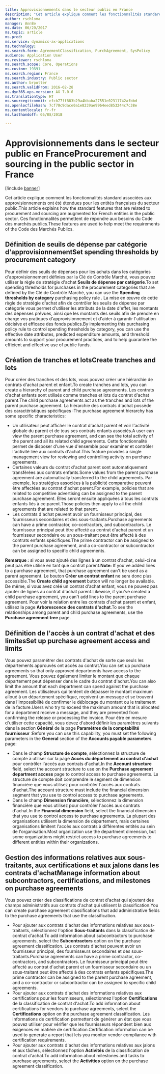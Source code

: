 ```yaml
---
title: Approvisionnements dans le secteur public en France
description: "Cet article explique comment les fonctionnalités standard associées aux approvisionnements ont été étendues pour les entités françaises du secteur public. Ces fonctionnalités permettent de répondre aux besoins du Code des marchés publics."
author: rschloma
manager: AnnBe
ms.date: 06/20/2017
ms.topic: article
ms.prod: 
ms.service: dynamics-ax-applications
ms.technology: 
ms.search.form: AgreementClassification, PurchAgreement, SysPolicy
audience: Application User
ms.reviewer: rschloma
ms.search.scope: Core, Operations
ms.custom: 19891
ms.search.region: France
ms.search.industry: Public sector
ms.author: brpotter
ms.search.validFrom: 2016-02-28
ms.dyn365.ops.version: AX 7.0.0
ms.translationtype: HT
ms.sourcegitcommit: efcb77ff883b29a4bbaba27551e02311742afbbd
ms.openlocfilehash: 7cf70c9dace0a1e8239ae9964eed853244c7c38e
ms.contentlocale: fr-fr
ms.lasthandoff: 05/08/2018

---
```


# <a name="procurement-and-sourcing-in-the-public-sector-in-france"></a><span data-ttu-id="6a0ca-104">Approvisionnements dans le secteur public en France</span><span class="sxs-lookup"><span data-stu-id="6a0ca-104">Procurement and sourcing in the public sector in France</span></span>

[!include [banner](../includes/banner.md)]

<span data-ttu-id="6a0ca-105">Cet article explique comment les fonctionnalités standard associées aux approvisionnements ont été étendues pour les entités françaises du secteur public.</span><span class="sxs-lookup"><span data-stu-id="6a0ca-105">This article explains how the standard features that are related to procurement and sourcing are augmented for French entities in the public sector.</span></span> <span data-ttu-id="6a0ca-106">Ces fonctionnalités permettent de répondre aux besoins du Code des marchés publics.</span><span class="sxs-lookup"><span data-stu-id="6a0ca-106">These features are used to help meet the requirements of the Code des Marchés Publics.</span></span> 

<a name="set-spending-thresholds-by-procurement-category"></a><span data-ttu-id="6a0ca-107">Définition de seuils de dépense par catégorie d'approvisionnement</span><span class="sxs-lookup"><span data-stu-id="6a0ca-107">Set spending thresholds by procurement category</span></span>
-----------------------------------------------

<span data-ttu-id="6a0ca-108">Pour définir des seuils de dépenses pour les achats dans les catégories d'approvisionnement définies par la Clé de Contrôle Marché, vous pouvez utiliser la règle de stratégie d'achat **Seuils de dépense par catégorie**.</span><span class="sxs-lookup"><span data-stu-id="6a0ca-108">To set spending thresholds for purchases in the procurement categories that are defined by the Clé de Contrôle Marché, you can use the **Spending thresholds by category** purchasing policy rule .</span></span> <span data-ttu-id="6a0ca-109">La mise en œuvre de cette règle de stratégie d'achat afin de contrôler les seuils de dépense par catégorie vous permet d'utiliser les attributs de la date d'effet, les montants des dépenses prévues, ainsi que les montants des seuils afin de prendre en charge vos pratiques d'approvisionnement et d'aider à garantir l'utilisation décisive et efficace des fonds publics.</span><span class="sxs-lookup"><span data-stu-id="6a0ca-109">By implementing this purchasing policy rule to control spending thresholds by category, you can use the effective date attributes, predicted expenditure amounts, and threshold amounts to support your procurement practices, and to help guarantee the efficient and effective use of public funds.</span></span>

## <a name="create-tranches-and-lots"></a><span data-ttu-id="6a0ca-110">Création de tranches et lots</span><span class="sxs-lookup"><span data-stu-id="6a0ca-110">Create tranches and lots</span></span>
<span data-ttu-id="6a0ca-111">Pour créer des tranches et des lots, vous pouvez créer une hiérarchie de contrats d'achat parent et enfant.</span><span class="sxs-lookup"><span data-stu-id="6a0ca-111">To create tranches and lots, you can create a hierarchy of parent and child purchase agreements.</span></span> <span data-ttu-id="6a0ca-112">Les contrats d'achat enfants sont utilisés comme tranches et lots du contrat d'achat parent.</span><span class="sxs-lookup"><span data-stu-id="6a0ca-112">The child purchase agreements act as the tranches and lots of the parent purchase agreement.</span></span> <span data-ttu-id="6a0ca-113">La hiérarchie des contrats d'achat possède des caractéristiques spécifiques :</span><span class="sxs-lookup"><span data-stu-id="6a0ca-113">The purchase agreement hierarchy has some specific characteristics:</span></span>

-   <span data-ttu-id="6a0ca-114">Un utilisateur peut afficher le contrat d'achat parent et voir l'activité globale du parent et de tous ses contrats enfants associés.</span><span class="sxs-lookup"><span data-stu-id="6a0ca-114">A user can view the parent purchase agreement, and can see the total activity of the parent and all its related child agreements.</span></span> <span data-ttu-id="6a0ca-115">Cette fonctionnalité permet de disposer d'une vue d'ensemble pour examiner et contrôler l'activité liée aux contrats d'achat.</span><span class="sxs-lookup"><span data-stu-id="6a0ca-115">This feature provides a single management view for reviewing and controlling activity on purchase agreements.</span></span>
-   <span data-ttu-id="6a0ca-116">Certaines valeurs du contrat d'achat parent sont automatiquement transférées aux contrats enfants.</span><span class="sxs-lookup"><span data-stu-id="6a0ca-116">Some values from the parent purchase agreement are automatically transferred to the child agreements.</span></span> <span data-ttu-id="6a0ca-117">Par exemple, les stratégies associées à la publicité comparative peuvent être affectées au contrat d'achat parent.</span><span class="sxs-lookup"><span data-stu-id="6a0ca-117">For example, policies that are related to competitive advertising can be assigned to the parent purchase agreement.</span></span> <span data-ttu-id="6a0ca-118">Elles seront ensuite appliquées à tous les contrats enfants liés à ce parent.</span><span class="sxs-lookup"><span data-stu-id="6a0ca-118">Those policies then apply to all the child agreements that are related to that parent.</span></span>
-   <span data-ttu-id="6a0ca-119">Les contrats d'achat peuvent avoir un fournisseur principal, des fournisseurs secondaires et des sous-traitants.</span><span class="sxs-lookup"><span data-stu-id="6a0ca-119">Purchase agreements can have a prime contractor, co-contractors, and subcontractors.</span></span> <span data-ttu-id="6a0ca-120">Le fournisseur principal peut être affecté au contrat d'achat parent et un fournisseur secondaire ou un sous-traitant peut être affecté à des contrats enfants spécifiques.</span><span class="sxs-lookup"><span data-stu-id="6a0ca-120">The prime contractor can be assigned to the parent purchase agreement, and a co-contractor or subcontractor can be assigned to specific child agreements.</span></span>

<span data-ttu-id="6a0ca-121">**Remarque :** si vous avez ajouté des lignes à un contrat d'achat, celui-ci ne peut pas être utilisé en tant que contrat parent.</span><span class="sxs-lookup"><span data-stu-id="6a0ca-121">**Note:** If you've added lines to a purchase agreement, that purchase agreement can't be used as a parent agreement.</span></span> <span data-ttu-id="6a0ca-122">Le bouton **Créer un contrat enfant** ne sera donc plus accessible.</span><span class="sxs-lookup"><span data-stu-id="6a0ca-122">The **Create child agreement** button will no longer be available.</span></span> <span data-ttu-id="6a0ca-123">De même, si vous avez créé un contrat d'achat enfant, vous ne pouvez pas ajouter de lignes au contrat d'achat parent.</span><span class="sxs-lookup"><span data-stu-id="6a0ca-123">Likewise, if you've created a child purchase agreement, you can't add lines to the parent purchase agreement.</span></span> <span data-ttu-id="6a0ca-124">Pour voir la relation entre les contrats d'achat parent et enfant, utilisez la page **Arborescence des contrats d'achat**.</span><span class="sxs-lookup"><span data-stu-id="6a0ca-124">To see the relationships among parent and child purchase agreements, use the **Purchase agreement tree** page.</span></span>

## <a name="set-up-purchase-agreement-access-and-limits"></a><span data-ttu-id="6a0ca-125">Définition de l'accès à un contrat d'achat et des limites</span><span class="sxs-lookup"><span data-stu-id="6a0ca-125">Set up purchase agreement access and limits</span></span>
<span data-ttu-id="6a0ca-126">Vous pouvez paramétrer des contrats d'achat de sorte que seuls les départements approuvés ont accès au contrat.</span><span class="sxs-lookup"><span data-stu-id="6a0ca-126">You can set up purchase agreements so that only approved departments have access to the agreement.</span></span> <span data-ttu-id="6a0ca-127">Vous pouvez également limiter le montant que chaque département peut dépenser dans le cadre du contrat d'achat.</span><span class="sxs-lookup"><span data-stu-id="6a0ca-127">You can also limit the amount that each department can spend against the purchase agreement.</span></span> <span data-ttu-id="6a0ca-128">Les utilisateurs qui tentent de dépasser le montant maximum alloué à un département spécifique, reçoivent un message et se trouvent dans l'impossibilité de confirmer le déblocage du montant ou le traitement de la facture.</span><span class="sxs-lookup"><span data-stu-id="6a0ca-128">Users who try to exceed the maximum amount that is allocated for a department receive a message, and they are prevented from confirming the release or processing the invoice.</span></span> <span data-ttu-id="6a0ca-129">Pour être en mesure d'utiliser cette capacité, vous devez d'abord définir les paramètres suivants dans la section **Général** de la page **Paramètres de la comptabilité fournisseur** :</span><span class="sxs-lookup"><span data-stu-id="6a0ca-129">Before you can use this capability, you must set the following parameters in the **General** section of the **Accounts payable parameters** page:</span></span>

-   <span data-ttu-id="6a0ca-130">Dans le champ **Structure de compte**, sélectionnez la structure de compte à utiliser sur la page **Accès du département au contrat d'achat** pour contrôler l'accès aux contrats d'achat.</span><span class="sxs-lookup"><span data-stu-id="6a0ca-130">In the **Account structure** field, select the account structure to use on the **Purchase agreement department access** page to control access to purchase agreements.</span></span> <span data-ttu-id="6a0ca-131">La structure de compte doit comprendre le segment de dimension financière que vous utilisez pour contrôler l'accès aux contrats d'achat.</span><span class="sxs-lookup"><span data-stu-id="6a0ca-131">The account structure must include the financial dimension segment that you use to control access to purchase agreements.</span></span>
-   <span data-ttu-id="6a0ca-132">Dans le champ **Dimension financière**, sélectionnez la dimension financière que vous utilisez pour contrôler l'accès aux contrats d'achat.</span><span class="sxs-lookup"><span data-stu-id="6a0ca-132">In the **Financial dimension** field, select the financial dimension that you use to control access to purchase agreements.</span></span> <span data-ttu-id="6a0ca-133">La plupart des organisations utilisent la dimension de département, mais certaines organisations limitent l'accès aux contrats à différentes entités au sein de l'organisation.</span><span class="sxs-lookup"><span data-stu-id="6a0ca-133">Most organization use the department dimension, but some organizations might restrict access to purchase agreements to different entities within their organizations.</span></span>

## <a name="manage-information-about-subcontractors-certifications-and-milestones-on-purchase-agreements"></a><span data-ttu-id="6a0ca-134">Gestion des informations relatives aux sous-traitants, aux certifications et aux jalons dans les contrats d'achat</span><span class="sxs-lookup"><span data-stu-id="6a0ca-134">Manage information about subcontractors, certifications, and milestones on purchase agreements</span></span>
<span data-ttu-id="6a0ca-135">Vous pouvez créer des classifications de contrat d'achat qui ajoutent des champs administratifs aux contrats d'achat qui utilisent la classification.</span><span class="sxs-lookup"><span data-stu-id="6a0ca-135">You can create purchase agreement classifications that add administrative fields to the purchase agreements that use the classification.</span></span>

-   <span data-ttu-id="6a0ca-136">Pour ajouter aux contrats d'achat des informations relatives aux sous-traitants, sélectionnez l'option **Sous-traitants** dans la classification de contrat d'achat.</span><span class="sxs-lookup"><span data-stu-id="6a0ca-136">To add information about subcontractors to purchase agreements, select the **Subcontractors** option on the purchase agreement classification.</span></span>  <span data-ttu-id="6a0ca-137">Les contrats d'achat peuvent avoir un fournisseur principal, des fournisseurs secondaires et des sous-traitants.</span><span class="sxs-lookup"><span data-stu-id="6a0ca-137">Purchase agreements can have a prime contractor, co-contractors, and subcontractors.</span></span> <span data-ttu-id="6a0ca-138">Le fournisseur principal peut être affecté au contrat d'achat parent et un fournisseur secondaire ou un sous-traitant peut être affecté à des contrats enfants spécifiques.</span><span class="sxs-lookup"><span data-stu-id="6a0ca-138">The prime contractor can be assigned to the parent purchase agreement, and a co-contractor or subcontractor can be assigned to specific child agreements.</span></span>
-   <span data-ttu-id="6a0ca-139">Pour ajouter aux contrats d'achat des informations relatives aux certifications pour les fournisseurs, sélectionnez l'option **Certifications** de la classification de contrat d'achat.</span><span class="sxs-lookup"><span data-stu-id="6a0ca-139">To add information about certifications for vendors to purchase agreements, select the **Certifications** option on the purchase agreement classification.</span></span> <span data-ttu-id="6a0ca-140">Les informations de certification permettent de générer un état que vous pouvez utiliser pour vérifier que les fournisseurs répondent bien aux exigences en matière de certification.</span><span class="sxs-lookup"><span data-stu-id="6a0ca-140">Certification information can be used to generate a report that lets you monitor vendor compliance with certification requirements.</span></span>
-   <span data-ttu-id="6a0ca-141">Pour ajouter aux contrats d'achat des informations relatives aux jalons et aux tâches, sélectionnez l'option **Activités** de la classification de contrat d'achat.</span><span class="sxs-lookup"><span data-stu-id="6a0ca-141">To add information about milestones and tasks to purchase agreements, select the **Activities** option on the purchase agreement classification.</span></span>






